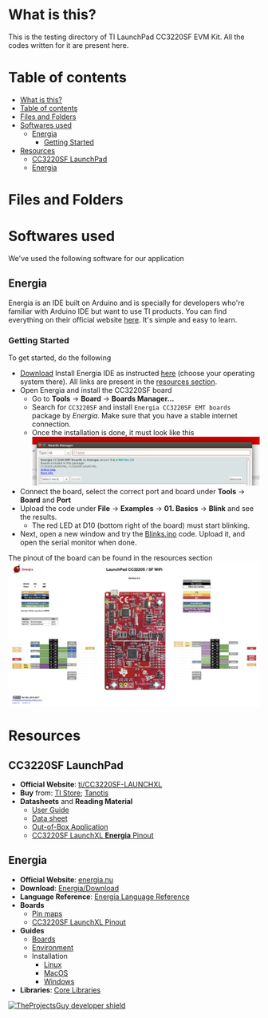 # What is this?
This is the testing directory of TI LaunchPad CC3220SF EVM Kit. All the codes written for it are present here.

# Table of contents
- [What is this?](#what-is-this)
- [Table of contents](#table-of-contents)
- [Files and Folders](#files-and-folders)
- [Softwares used](#softwares-used)
  - [Energia](#energia)
    - [Getting Started](#getting-started)
- [Resources](#resources)
  - [CC3220SF LaunchPad](#cc3220sf-launchpad)
  - [Energia](#energia-1)

# Files and Folders

# Softwares used
We've used the following software for our application

## Energia
Energia is an IDE built on Arduino and is specially for developers who're familiar with Arduino IDE but want to use TI products. You can find everything on their official website [here](http://energia.nu/). It's simple and easy to learn.

### Getting Started
To get started, do the following
- [Download](http://energia.nu/download/) Install Energia IDE as instructed [here](http://energia.nu/guide/) (choose your operating system there). All links are present in the [resources section](#resources).
- Open Energia and install the CC3220SF board
  - Go to **Tools** -> **Board** -> **Boards Manager...**
  - Search for `CC3220SF` and install `Energia CC3220SF EMT boards` package by *Energia*. Make sure that you have a stable internet connection.
  - Once the installation is done, it must look like this
    ![Energia installed image](../.media/photos/CC3220SF_board_energia.png)
- Connect the board, select the correct port and board under **Tools** -> **Board** and **Port**
- Upload the code under **File** -> **Examples** -> **01. Basics** -> **Blink** and see the results.
  - The red LED at D10 (bottom right of the board) must start blinking.
- Next, open a new window and try the [Blinks.ino](./Blinks/Blinks.ino) code. Upload it, and open the serial monitor when done.

The pinout of the board can be found in the resources section
[![Energia Pinout](../.media/photos/CC3220SF-LAUNCHXL-Energia_pinout.jpg)](https://energia.nu/pinmaps/cc3220sf-launchxl/)

# Resources
## CC3220SF LaunchPad
- **Official Website**: [ti/CC3220SF-LAUNCHXL][cc3220sf-Website]
- **Buy** from: [TI Store][cc3220sf-buy-ti_store]; [Tanotis][cc3220sf-buy-tanotis]
- **Datasheets** and **Reading Material**
  - [User Guide][cc3220sf-user_guide]
  - [Data sheet][cc3220sf-datasheet]
  - [Out-of-Box Application][cc3220sf-out_of_box_doc]
  - [CC3220SF LaunchXL **Energia** Pinout](http://energia.nu/pinmaps/cc3220sf-launchxl/)

[cc3220sf-out_of_box_doc]: http://www.ti.com/lit/ug/swru473a/swru473a.pdf
[cc3220sf-datasheet]: http://www.ti.com/lit/pdf/swas035
[cc3220sf-website]: http://www.ti.com/tool/CC3220SF-LAUNCHXL
[cc3220sf-buy-ti_store]: https://www.ti.com/store/ti/en/p/product/?p=CC3220SF-LAUNCHXL&HQS=epd-mcu-simp-slmcu-pr-storeevm-cc3220-tw
[cc3220sf-buy-tanotis]: https://www.tanotis.com/products/texas-instruments-cc3220sf-launchxl-development-kit-simplelink-trade-wi-fi-reg-cc3220sf-launchpad-256kb-of-ram-enhanced-security-features?gclid=Cj0KCQiAtbnjBRDBARIsAO3zDl8s9y9HivqBG4KFEib-s_GI1bvbnzsRK1MmtcFR9M7jcDPUSLMoGl0aAtyLEALw_wcB
[cc3220sf-user_guide]: http://www.ti.com/lit/pdf/swru463

## Energia
- **Official Website**: [energia.nu](http://energia.nu/)
- **Download**: [Energia/Download](http://energia.nu/download/)
- **Language Reference**: [Energia Language Reference](http://energia.nu/reference/)
- **Boards**
  - [Pin maps](http://energia.nu/pinmaps/)
  - [CC3220SF LaunchXL Pinout](http://energia.nu/pinmaps/cc3220sf-launchxl/)
- **Guides**
  - [Boards](http://energia.nu/guide/boards/)
  - [Environment](http://energia.nu/guide/environment/)
  - Installation
    - [Linux](http://energia.nu/guide/install/linux/)
    - [MacOS](http://energia.nu/guide/install/macos/)
    - [Windows](http://energia.nu/guide/install/windows/)
- **Libraries**: [Core Libraries](http://energia.nu/guide/libraries/)

[![TheProjectsGuy developer shield][TheProjectsGuy-dev-shield]][TheProjectsGuy-dev-profile]

[TheProjectsGuy-dev-shield]: https://img.shields.io/badge/Dev-TheProjectsGuy-0061ff.svg
[TheProjectsGuy-dev-profile]: https://github.com/TheProjectsGuy

